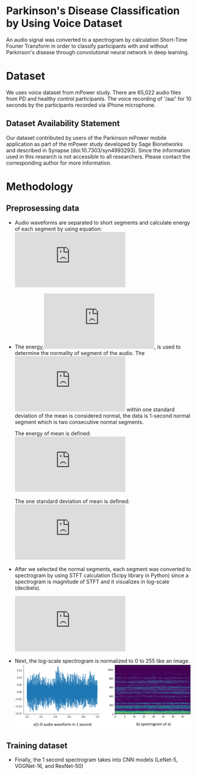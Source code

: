 # Parkinson's Disease Classification by Using Voice Dataset

An audio signal was converted to a spectrogram by calculation Short-Time Fourier Transform in order to classify participants with and without Parkinson's disease through convolutional neural network in deep learning.

# Dataset
We uses voice dataset from mPower study. There are 65,022 audio files from PD and healthy control participants. The voice recording of '/aa/' for 10 seconds by the participants recorded via iPhone microphone.
## Dataset Availability Statement
Our dataset contributed by users of the Parkinson mPower mobile application as part of the mPower study developed by Sage Bionetworks and described in Synapse (doi:10.7303/syn4993293). Since the information used in this research is not accessible to all researchers. Please contact the corresponding author for more information. 

# Methodology
## Preprosessing data
- Audio waveforms are separated to short segments and calculate energy of each segment by using equation: ![energy equaition](https://latex.codecogs.com/png.latex?E_k%20%3D%20%5Cmathbf%20x_k%20%5Ccdot%20%5Cmathbf%20x_k%5ET)
- The energy,![energy_k](https://latex.codecogs.com/png.latex?%5Cinline%20E_k), is used to determine the normality of segment of the audio. The ![energy_k](https://latex.codecogs.com/png.latex?%5Cinline%20E_k) within one standard deviation of the mean is considered normal, the data is 1-second normal segment which is two consecutive normal segments.

  The energy of mean is defined:
  ![mean](https://latex.codecogs.com/png.latex?%5Cinline%20E_%7Bmean%7D%20%3D%20%5Cfrac%20%7B%5Csum%5Climits_%7Bi%3D1%7D%5EN%20E_i%7D%7BN%7D)
  
  The one standard deviation of mean is defined:
  ![std](https://latex.codecogs.com/png.latex?%5Cinline%20%5Csigma%20%3D%20%5Csqrt%20%7B%5Cfrac%20%7B%5Csum%5Climits_%7Bi%3D1%7D%5EN%20%7B%28E_i-E_%7Bmean%7D%29%5E2%7D%7D%7BN%7D%7D)
  
- After we selected the normal segments, each segment was converted to spectrogram by using STFT calculation (Scipy library in Python) since a spectrogram is magnitude of STFT and it visualizes in log-scale (decibels). 
 
  ![dB_equaition](https://latex.codecogs.com/png.latex?Amplitude%20%28dB%29%20%3D%2010%20%5Ctimes%20log%7B%28%7CSTFT%7C%29%7D%5E2)
- Next, the log-scale spectrogram is normalized to 0 to 255 like an image.
![signal_image](https://github.com/awarisara/PDclassification/blob/master/signal.jpg?raw=true)
## Training dataset
- Finally, the 1 second spectrogram takes into CNN models (LeNet-5, VGGNet-16, and ResNet-50)
